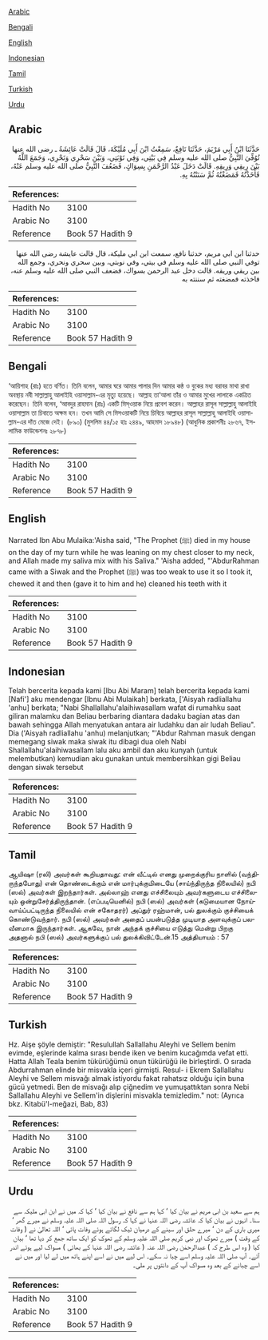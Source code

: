 [Arabic](#arabic)

[Bengali](#bengali)

[English](#english)

[Indonesian](#indonesian)

[Tamil](#tamil)

[Turkish](#turkish)

[Urdu](#urdu)

## Arabic


<div dir="rtl" lang="ar" style={{fontSize:'larger',backgroundColor:'#f8f9fa',padding:20}}>
حَدَّثَنَا ابْنُ أَبِي مَرْيَمَ، حَدَّثَنَا نَافِعٌ، سَمِعْتُ ابْنَ أَبِي مُلَيْكَةَ، قَالَ قَالَتْ عَائِشَةُ ـ رضى الله عنها تُوُفِّيَ النَّبِيُّ صلى الله عليه وسلم فِي بَيْتِي، وَفِي نَوْبَتِي، وَبَيْنَ سَحْرِي وَنَحْرِي، وَجَمَعَ اللَّهُ بَيْنَ رِيقِي وَرِيقِهِ‏.‏ قَالَتْ دَخَلَ عَبْدُ الرَّحْمَنِ بِسِوَاكٍ، فَضَعُفَ النَّبِيُّ صلى الله عليه وسلم عَنْهُ، فَأَخَذْتُهُ فَمَضَغْتُهُ ثُمَّ سَنَنْتُهُ بِهِ‏.‏
</div>
<div style={{backgroundColor:'#f8f9fa',padding:20, marginBottom: 10}}><table> <thead> <tr> <th>References:</th> <th></th> </tr> </thead> <tbody><tr><td>Hadith No</td><td>3100</td></tr><tr><td>Arabic No</td><td>3100</td></tr><tr><td>Reference</td><td>Book 57 Hadith 9</td></tr></tbody></table></div>


<div dir="rtl" lang="ar" style={{fontSize:'larger',backgroundColor:'#f8f9fa',padding:20}}>
حدثنا ابن ابي مريم، حدثنا نافع، سمعت ابن ابي مليكة، قال قالت عايشة رضى الله عنها توفي النبي صلى الله عليه وسلم في بيتي، وفي نوبتي، وبين سحري ونحري، وجمع الله بين ريقي وريقه. قالت دخل عبد الرحمن بسواك، فضعف النبي صلى الله عليه وسلم عنه، فاخذته فمضغته ثم سننته به
</div>
<div style={{backgroundColor:'#f8f9fa',padding:20, marginBottom: 10}}><table> <thead> <tr> <th>References:</th> <th></th> </tr> </thead> <tbody><tr><td>Hadith No</td><td>3100</td></tr><tr><td>Arabic No</td><td>3100</td></tr><tr><td>Reference</td><td>Book 57 Hadith 9</td></tr></tbody></table></div>

## Bengali


<div dir="ltr" lang="bn" style={{fontSize:'larger',backgroundColor:'#f8f9fa',padding:20}}>
‘আয়িশাহ (রাঃ) হতে বর্ণিত। তিনি বলেন, আমার ঘরে আমার পালার দিন আমার কন্ঠ ও বুকের মধ্য বরাবর মাথা রাখা অবস্থায় নবী সাল্লাল্লাহু আলাইহি ওয়াসাল্লাম-এর মৃত্যু হয়েছে। আল্লাহ তা‘আলা তাঁর ও আমার মুখের লালাকে একত্রিত করেছেন। তিনি বলেন, ‘আবদুর রাহমান (রাঃ) একটি মিস্ওয়াক নিয়ে প্রবেশ করেন। আল্লাহর রাসূল সাল্লাল্লাহু আলাইহি ওয়াসাল্লাম তা চিবাতে অক্ষম হন। তখন আমি সে মিসওয়াকটি নিয়ে চিবিয়ে আল্লাহর রাসূল সাল্লাল্লাহু আলাইহি ওয়াসাল্লাম-এর দাঁত মেজে দেই। (৮৯০) (মুসলিম ৪৪/১৫ হাঃ ২৪৪৯, আহমাদ ১৮৯৪৮) (আধুনিক প্রকাশনীঃ ২৮৬৭, ইসলামিক ফাউন্ডেশনঃ ২৮৭৮)
</div>
<div style={{backgroundColor:'#f8f9fa',padding:20, marginBottom: 10}}><table> <thead> <tr> <th>References:</th> <th></th> </tr> </thead> <tbody><tr><td>Hadith No</td><td>3100</td></tr><tr><td>Arabic No</td><td>3100</td></tr><tr><td>Reference</td><td>Book 57 Hadith 9</td></tr></tbody></table></div>

## English


<div dir="ltr" lang="en" style={{fontSize:'larger',backgroundColor:'#f8f9fa',padding:20}}>
Narrated Ibn Abu Mulaika:'Aisha said, "The Prophet (ﷺ) died in my house on the day of my turn while he was leaning on my chest closer to my neck, and Allah made my saliva mix with his Saliva." 'Aisha added, "'AbdurRahman came with a Siwak and the Prophet (ﷺ) was too weak to use it so I took it, chewed it and then (gave it to him and he) cleaned his teeth with it
</div>
<div style={{backgroundColor:'#f8f9fa',padding:20, marginBottom: 10}}><table> <thead> <tr> <th>References:</th> <th></th> </tr> </thead> <tbody><tr><td>Hadith No</td><td>3100</td></tr><tr><td>Arabic No</td><td>3100</td></tr><tr><td>Reference</td><td>Book 57 Hadith 9</td></tr></tbody></table></div>

## Indonesian


<div dir="ltr" lang="id" style={{fontSize:'larger',backgroundColor:'#f8f9fa',padding:20}}>
Telah bercerita kepada kami [Ibu Abi Maram] telah bercerita kepada kami [Nafi'] aku mendengar [Ibnu Abi Mulaikah] berkata, ['Aisyah radliallahu 'anhu] berkata; "Nabi Shallallahu'alaihiwasallam wafat di rumahku saat giliran malamku dan Beliau berbaring diantara dadaku bagian atas dan bawah sehingga Allah menyatukan antara air ludahku dan air ludah Beliau". Dia ('Aisyah radliallahu 'anhu) melanjutkan; "'Abdur Rahman masuk dengan memegang siwak maka siwak itu dibagi dua oleh Nabi Shallallahu'alaihiwasallam lalu aku ambil dan aku kunyah (untuk melembutkan) kemudian aku gunakan untuk membersihkan gigi Beliau dengan siwak tersebut
</div>
<div style={{backgroundColor:'#f8f9fa',padding:20, marginBottom: 10}}><table> <thead> <tr> <th>References:</th> <th></th> </tr> </thead> <tbody><tr><td>Hadith No</td><td>3100</td></tr><tr><td>Arabic No</td><td>3100</td></tr><tr><td>Reference</td><td>Book 57 Hadith 9</td></tr></tbody></table></div>

## Tamil


<div dir="ltr" lang="ta" style={{fontSize:'larger',backgroundColor:'#f8f9fa',padding:20}}>
ஆயிஷா (ரலி) அவர்கள் கூறியதாவது: என் வீட்டில் எனது முறைக்குரிய நாளில் (வந்திருந்தபோது) என் தொண்டைக்கும் என் மார்புக்குமிடையே (சாய்ந்திருந்த நிலையில்) நபி (ஸல்) அவர்கள் இறந்தார்கள். அல்லாஹ் எனது எச்சிலையும் அவர்களுடைய எச்சிலையும் ஒன்றுசேர்த்திருந்தான். (எப்படியெனில்) நபி (ஸல்) அவர்கள் (கடுமையான நோய்வாய்ப்பட்டிருந்த நிலையில் என் சகோதரர்) அப்துர் ரஹ்மான், பல் துலக்கும் குச்சியைக் கொண்டுவந்தார். நபி (ஸல்) அவர்கள் அதைப் பயன்படுத்த முடியாத அளவுக்குப் பலவீனமாக இருந்தார்கள். ஆகவே, நான் அந்தக் குச்சியை எடுத்து மென்று பிறகு அதனால் நபி (ஸல்) அவர்களுக்குப் பல் துலக்கிவிட்டேன்.15 அத்தியாயம் : 57
</div>
<div style={{backgroundColor:'#f8f9fa',padding:20, marginBottom: 10}}><table> <thead> <tr> <th>References:</th> <th></th> </tr> </thead> <tbody><tr><td>Hadith No</td><td>3100</td></tr><tr><td>Arabic No</td><td>3100</td></tr><tr><td>Reference</td><td>Book 57 Hadith 9</td></tr></tbody></table></div>

## Turkish


<div dir="ltr" lang="tr" style={{fontSize:'larger',backgroundColor:'#f8f9fa',padding:20}}>
Hz. Aişe şöyle demiştir: "Resulullah Sallallahu Aleyhi ve Sellem benim evimde, eşlerinde kalma sırası bende iken ve benim kucağımda vefat etti. Hatta Allah Teala benim tükürüğümü onun tükürüğü ile birleştirdi. O sırada Abdurrahman elinde bir misvakla içeri girmişti. Resul- i Ekrem Sallallahu Aleyhi ve Sellem misvağı almak istiyordu fakat rahatsız olduğu için buna gücü yetmedi. Ben de misvağı alıp çiğnedim ve yumuşattıktan sonra Nebi Sallallahu Aleyhi ve Sellem'in dişlerini misvakla temizledim." not: (Ayrıca bkz. Kitabü'l-meğazi, Bab, 83)
</div>
<div style={{backgroundColor:'#f8f9fa',padding:20, marginBottom: 10}}><table> <thead> <tr> <th>References:</th> <th></th> </tr> </thead> <tbody><tr><td>Hadith No</td><td>3100</td></tr><tr><td>Arabic No</td><td>3100</td></tr><tr><td>Reference</td><td>Book 57 Hadith 9</td></tr></tbody></table></div>

## Urdu


<div dir="rtl" lang="ur" style={{fontSize:'larger',backgroundColor:'#f8f9fa',padding:20}}>
ہم سے سعید بن ابی مریم نے بیان کیا ‘ کہا ہم سے نافع نے بیان کیا ‘ کہا کہ میں نے ابن ابی ملیکہ سے سنا۔ انہوں نے بیان کیا کہ عائشہ رضی اللہ عنہا نے کہا کہ رسول اللہ صلی اللہ علیہ وسلم نے میرے گھر ‘ میری باری کے دن ‘ میرے حلق اور سینے کے درمیان ٹیک لگائے ہوئے وفات پائی ‘ اللہ تعالیٰ نے ( وفات کے وقت ) میرے تھوک اور نبی کریم صلی اللہ علیہ وسلم کے تھوک کو ایک ساتھ جمع کر دیا تھا ‘ بیان کیا ( وہ اس طرح کہ ) عبدالرحمٰن رضی اللہ عنہ ( عائشہ رضی اللہ عنہا کے بھائی ) مسواک لیے ہوئے اندر آئے۔ آپ صلی اللہ علیہ وسلم اسے چبا نہ سکے۔ اس لیے میں نے اسے اپنے ہاتھ میں لے لیا اور میں نے اسے چبانے کے بعد وہ مسواک آپ کے دانتوں پر ملی۔
</div>
<div style={{backgroundColor:'#f8f9fa',padding:20, marginBottom: 10}}><table> <thead> <tr> <th>References:</th> <th></th> </tr> </thead> <tbody><tr><td>Hadith No</td><td>3100</td></tr><tr><td>Arabic No</td><td>3100</td></tr><tr><td>Reference</td><td>Book 57 Hadith 9</td></tr></tbody></table></div>